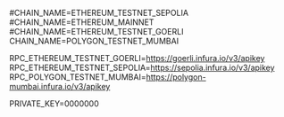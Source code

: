 #CHAIN_NAME=ETHEREUM_TESTNET_SEPOLIA
#CHAIN_NAME=ETHEREUM_MAINNET
#CHAIN_NAME=ETHEREUM_TESTNET_GOERLI
CHAIN_NAME=POLYGON_TESTNET_MUMBAI

RPC_ETHEREUM_TESTNET_GOERLI=https://goerli.infura.io/v3/apikey
RPC_ETHEREUM_TESTNET_SEPOLIA=https://sepolia.infura.io/v3/apikey
RPC_POLYGON_TESTNET_MUMBAI=https://polygon-mumbai.infura.io/v3/apikey

PRIVATE_KEY=0000000